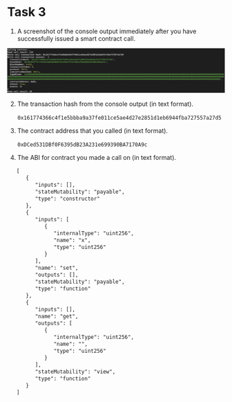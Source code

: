 # Task 3

1. A screenshot of the console output immediately after you have successfully issued a smart contract call.

![alt text](pic-1.png)

2. The transaction hash from the console output (in text format).

   `0x161774366c4f1e5bbba9a37fe011ce5ae4d27e2851d1eb6944fba727557a27d5`

3. The contract address that you called (in text format).

   `0xDCed531DBf0F6395dB23A231e699390BA7170A9c`

4. The ABI for contract you made a call on (in text format).

```
   [
      {
         "inputs": [],
         "stateMutability": "payable",
         "type": "constructor"
      },
      {
         "inputs": [
            {
               "internalType": "uint256",
               "name": "x",
               "type": "uint256"
            }
         ],
         "name": "set",
         "outputs": [],
         "stateMutability": "payable",
         "type": "function"
      },
      {
         "inputs": [],
         "name": "get",
         "outputs": [
            {
               "internalType": "uint256",
               "name": "",
               "type": "uint256"
            }
         ],
         "stateMutability": "view",
         "type": "function"
      }
   ]
```
